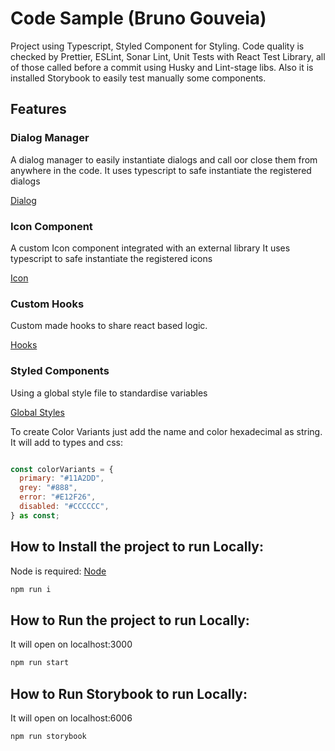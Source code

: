 # Code Sample (Bruno Gouveia)

Project using Typescript, Styled Component for Styling.
Code quality is checked by Prettier, ESLint, Sonar Lint, Unit Tests with React Test Library, all of those
called before a commit using Husky and Lint-stage libs.
Also it is installed Storybook to easily test manually some components.

## Features

### Dialog Manager

A dialog manager to easily instantiate dialogs and call oor close them from anywhere in the code.
It uses typescript to safe instantiate the registered dialogs

[Dialog](./src/dialog/README.md)

### Icon Component

A custom Icon component integrated with an external library
It uses typescript to safe instantiate the registered icons

[Icon](./src/components/icon/README.md)

### Custom Hooks

Custom made hooks to share react based logic.

[Hooks](./src/hooks/index.ts)

### Styled Components

Using a global style file to standardise variables

[Global Styles](./src/styles/index.ts)

To create Color Variants just add the name and color hexadecimal as string. It will add to types and css:

```js

const colorVariants = {
  primary: "#11A2DD",
  grey: "#888",
  error: "#E12F26",
  disabled: "#CCCCCC",
} as const;

```

## How to Install the project to run Locally:

Node is required:
[Node](https://nodejs.org/en/download/package-manager)

```bash
npm run i
```

## How to Run the project to run Locally:

It will open on localhost:3000

```bash
npm run start
```

## How to Run Storybook to run Locally:

It will open on localhost:6006

```bash
npm run storybook
```
